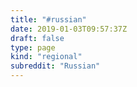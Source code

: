 ```yaml
---
title: "#russian"
date: 2019-01-03T09:57:37Z
draft: false
type: page
kind: "regional"
subreddit: "Russian"
---
```

